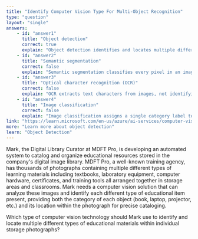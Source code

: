```yaml
---
title: "Identify Computer Vision Type For Multi-Object Recognition"
type: "question"
layout: "single"
answers:
    - id: "answer1"
      title: "Object detection"
      correct: true
      explain: "Object detection identifies and locates multiple different objects within an image, providing bounding boxes around each detected item and classifying what each object is."
    - id: "answer2"
      title: "Semantic segmentation"
      correct: false
      explain: "Semantic segmentation classifies every pixel in an image but doesn't distinguish between individual instances of the same object type."
    - id: "answer3"
      title: "Optical character recognition (OCR)"
      correct: false
      explain: "OCR extracts text characters from images, not identifying and locating different types of physical objects or educational materials."
    - id: "answer4"
      title: "Image classification"
      correct: false
      explain: "Image classification assigns a single category label to an entire image but cannot identify multiple different objects within the same image."
link: "https://learn.microsoft.com/en-us/azure/ai-services/computer-vision/concept-object-detection"
more: "Learn more about object detection"
learn: "Object Detection"
---
```


Mark, the Digital Library Curator at MDFT Pro, is developing an automated system to catalog and organize educational resources stored in the company's digital image library. MDFT Pro, a well-known training agency, has thousands of photographs containing multiple different types of learning materials including textbooks, laboratory equipment, computer hardware, certificates, and training tools all arranged together in storage areas and classrooms. Mark needs a computer vision solution that can analyze these images and identify each different type of educational item present, providing both the category of each object (book, laptop, projector, etc.) and its location within the photograph for precise cataloging.

Which type of computer vision technology should Mark use to identify and locate multiple different types of educational materials within individual storage photographs?

